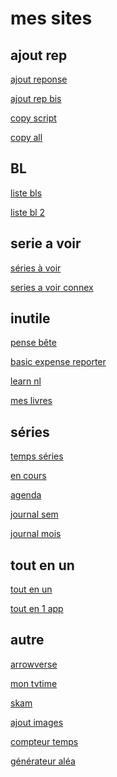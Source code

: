 # mes sites

## ajout rep
[ajout reponse](https://ajoutreponse.glideapp.io/)
<!--  -->
[ajout rep bis](https://ajoutreponsebis.glideapp.io/)
<!--  -->
[copy script](https://copyscriptajout.glideapp.io/)
<!--  -->
[copy all](https://copyall.glideapp.io/)
<!--  -->


## BL
[liste bls](https://malistebls.glideapp.io/)
<!--  -->
[liste bl 2](https://listebl2.glideapp.io/)
<!--  -->

## serie a voir
[séries à voir](https://seriesavoir.glideapp.io/)
<!--  -->
[series a voir connex](https://seriesavoirconnex.glideapp.io/)
<!--  -->

## inutile
[pense bête](https://oirxm.glideapp.io/)
<!--  -->
[basic expense reporter](https://mesdepenses2.glideapp.io/)
<!--  -->
[learn nl](https://apprendrenl.glideapp.io/)
<!--  -->
[mes livres](https://meslivres.glideapp.io/)
<!--  -->

## séries
[temps séries](https://jhfcl.glideapp.io/)
<!--  -->
[en cours](https://xnvwo.glideapp.io/)
<!--  -->
[agenda](https://p2onc.glideapp.io/)
<!--  -->
[journal sem](https://journalsemainier.glideapp.io/)
<!--  -->
[journal mois](https://journalmois.glideapp.io/)
<!--  -->



## tout en un
[tout en un](https://toutenun.glideapp.io/)
<!--  -->
[tout en 1 app](https://7enun.glideapp.io/)
<!--  -->

## autre

[arrowverse](https://arrowverse.glideapp.io/)
<!--  -->
[mon tvtime](https://montvtime.glideapp.io/)
<!--  -->
[skam](https://skamtracker.glideapp.io/)
<!--  -->
[ajout images](https://imagesajout.glideapp.io/)
<!--  -->
[compteur temps](https://compterebours.glideapp.io/)
<!--  -->
[générateur aléa](https://generateuralea.glideapp.io/)
<!--  -->
[]()
<!--  -->
[]()
<!--  -->
[]()
<!--  -->
[]()
<!--  -->
[]()
<!--  -->
[]()
<!--  -->
